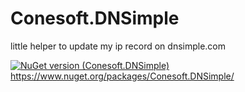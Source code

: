 # Conesoft.DNSimple
little helper to update my ip record on dnsimple.com

[![NuGet version (Conesoft.DNSimple)](https://img.shields.io/nuget/v/Conesoft.DNSimple.svg?style=flat-square)](https://www.nuget.org/packages/Conesoft.DNSimple/)
https://www.nuget.org/packages/Conesoft.DNSimple/
